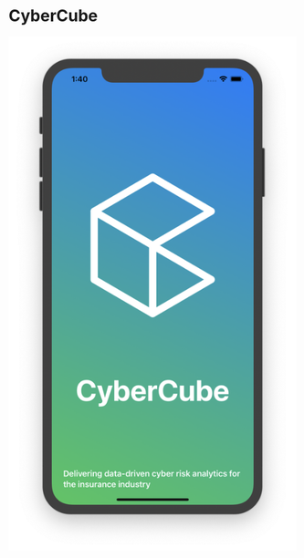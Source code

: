 # CyberCube

![](https://github.com/ram4ik/CyberCube/blob/master/CyberCube/Assets.xcassets/Screenshot%202020-01-03%20at%2013.40.00.imageset/Screenshot%202020-01-03%20at%2013.40.00.png)

